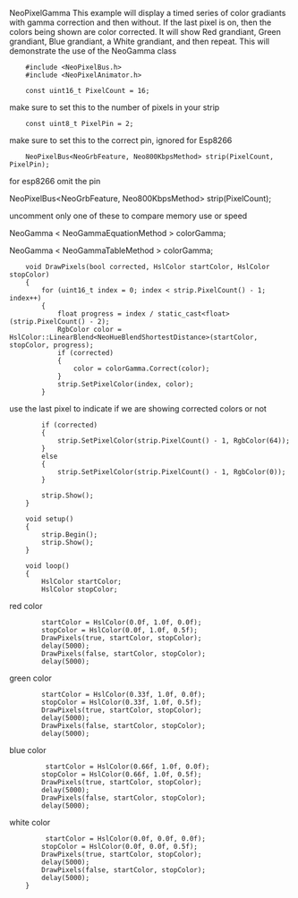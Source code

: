 NeoPixelGamma
This example will display a timed series of color gradiants with gamma correction
and then without.
If the last pixel is on, then the colors being shown are color corrected.
It will show Red grandiant, Green grandiant, Blue grandiant, a White grandiant, and
then repeat.
This will demonstrate the use of the NeoGamma class

        #include <NeoPixelBus.h>
        #include <NeoPixelAnimator.h>

        const uint16_t PixelCount = 16;

make sure to set this to the number of pixels in your strip

        const uint8_t PixelPin = 2;

make sure to set this to the correct pin, ignored for Esp8266

        NeoPixelBus<NeoGrbFeature, Neo800KbpsMethod> strip(PixelCount, PixelPin);

for esp8266 omit the pin

NeoPixelBus<NeoGrbFeature, Neo800KbpsMethod> strip(PixelCount);

uncomment only one of these to compare memory use or speed

NeoGamma < NeoGammaEquationMethod > colorGamma;
        
NeoGamma < NeoGammaTableMethod > colorGamma;

        void DrawPixels(bool corrected, HslColor startColor, HslColor stopColor)
        {
            for (uint16_t index = 0; index < strip.PixelCount() - 1; index++)
            {
                float progress = index / static_cast<float>(strip.PixelCount() - 2);
                RgbColor color = HslColor::LinearBlend<NeoHueBlendShortestDistance>(startColor, stopColor, progress);
                if (corrected)
                {
                    color = colorGamma.Correct(color);
                }
                strip.SetPixelColor(index, color);
            }

use the last pixel to indicate if we are showing corrected colors or not

            if (corrected)
            {
                strip.SetPixelColor(strip.PixelCount() - 1, RgbColor(64));
            }
            else
            {
                strip.SetPixelColor(strip.PixelCount() - 1, RgbColor(0));
            }

            strip.Show();
        }

        void setup()
        {
            strip.Begin();
            strip.Show();
        }

        void loop()
        {
            HslColor startColor;
            HslColor stopColor;

red color 

            startColor = HslColor(0.0f, 1.0f, 0.0f);
            stopColor = HslColor(0.0f, 1.0f, 0.5f);
            DrawPixels(true, startColor, stopColor);
            delay(5000);
            DrawPixels(false, startColor, stopColor);
            delay(5000);

green color 

            startColor = HslColor(0.33f, 1.0f, 0.0f);
            stopColor = HslColor(0.33f, 1.0f, 0.5f);
            DrawPixels(true, startColor, stopColor);
            delay(5000);
            DrawPixels(false, startColor, stopColor);
            delay(5000);

 blue color 
 
             startColor = HslColor(0.66f, 1.0f, 0.0f);
            stopColor = HslColor(0.66f, 1.0f, 0.5f);
            DrawPixels(true, startColor, stopColor);
            delay(5000);
            DrawPixels(false, startColor, stopColor);
            delay(5000);

 white color 
 
             startColor = HslColor(0.0f, 0.0f, 0.0f);
            stopColor = HslColor(0.0f, 0.0f, 0.5f);
            DrawPixels(true, startColor, stopColor);
            delay(5000);
            DrawPixels(false, startColor, stopColor);
            delay(5000);
        }
